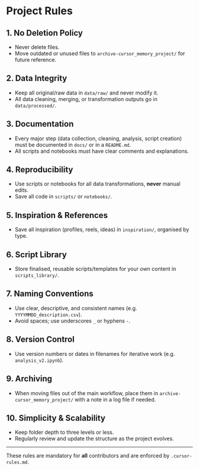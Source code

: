 # Project Rules

## 1. No Deletion Policy
- Never delete files.
- Move outdated or unused files to `archive-cursor_memory_project/` for future reference.

## 2. Data Integrity
- Keep all original/raw data in `data/raw/` and never modify it.
- All data cleaning, merging, or transformation outputs go in `data/processed/`.

## 3. Documentation
- Every major step (data collection, cleaning, analysis, script creation) must be documented in `docs/` or in a `README.md`.
- All scripts and notebooks must have clear comments and explanations.

## 4. Reproducibility
- Use scripts or notebooks for all data transformations, **never** manual edits.
- Save all code in `scripts/` or `notebooks/`.

## 5. Inspiration & References
- Save all inspiration (profiles, reels, ideas) in `inspiration/`, organised by type.

## 6. Script Library
- Store finalised, reusable scripts/templates for your own content in `scripts_library/`.

## 7. Naming Conventions
- Use clear, descriptive, and consistent names (e.g. `YYYYMMDD_description.csv`).
- Avoid spaces; use underscores `_` or hyphens `-`.

## 8. Version Control
- Use version numbers or dates in filenames for iterative work (e.g. `analysis_v2.ipynb`).

## 9. Archiving
- When moving files out of the main workflow, place them in `archive-cursor_memory_project/` with a note in a log file if needed.

## 10. Simplicity & Scalability
- Keep folder depth to three levels or less.
- Regularly review and update the structure as the project evolves.

---

These rules are mandatory for **all** contributors and are enforced by `.cursor-rules.md`. 
